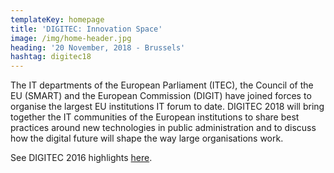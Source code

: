```yaml
---
templateKey: homepage
title: 'DIGITEC: Innovation Space'
image: /img/home-header.jpg
heading: '20 November, 2018 - Brussels'
hashtag: digitec18
---
```


The IT departments of the European Parliament (ITEC), the Council of the EU (SMART) and the European Commission (DIGIT) have joined forces to organise the largest EU institutions IT forum to date. DIGITEC 2018 will bring together the IT communities of the European institutions to share best practices around new technologies in public administration and to discuss how the digital future will shape the way large organisations work.

See DIGITEC 2016 highlights [here](https://www.flickr.com/photos/cnichele65/albums/72157673302735714).
